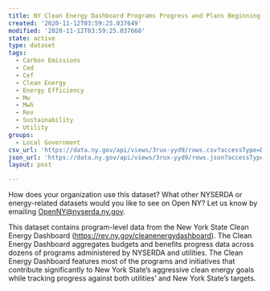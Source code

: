 ```yaml
---
title: NY Clean Energy Dashboard Programs Progress and Plans Beginning January 2016
created: '2020-11-12T03:59:25.037649'
modified: '2020-11-12T03:59:25.037660'
state: active
type: dataset
tags:
  - Carbon Emissions
  - Ced
  - Cef
  - Clean Energy
  - Energy Efficiency
  - Mw
  - Mwh
  - Rev
  - Sustainability
  - Utility
groups:
  - Local Government
csv_url: 'https://data.ny.gov/api/views/3rux-yyd9/rows.csv?accessType=DOWNLOAD'
json_url: 'https://data.ny.gov/api/views/3rux-yyd9/rows.json?accessType=DOWNLOAD'
layout: post

---
```

How does your organization use this dataset? What other NYSERDA or energy-related datasets would you like to see on Open NY? Let us know by emailing OpenNY@nyserda.ny.gov.

This dataset contains program-level data from the New York State Clean Energy Dashboard (https://rev.ny.gov/cleanenergydashboard). The Clean Energy Dashboard aggregates budgets and benefits progress data across dozens of programs administered by NYSERDA and utilities. The Clean Energy Dashboard features most of the programs and initiatives that contribute significantly to New York State’s aggressive clean energy goals while tracking progress against both utilities’ and New York State’s targets.
